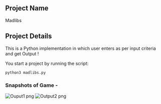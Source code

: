## Project Name 
Madlibs 

## Project Details 
This is a Python implementation in which user enters as per input criteria and get Output !



You start a project by running the script:

```
python3 madlibs.py
```


### Snapshots of Game -
![Ouput1 png](https://user-images.githubusercontent.com/65807708/122245815-aec55c80-cee3-11eb-85da-a2e4ee1c495c.png)
![Output2 png](https://user-images.githubusercontent.com/65807708/122245821-b08f2000-cee3-11eb-90af-2fe910937339.png)


